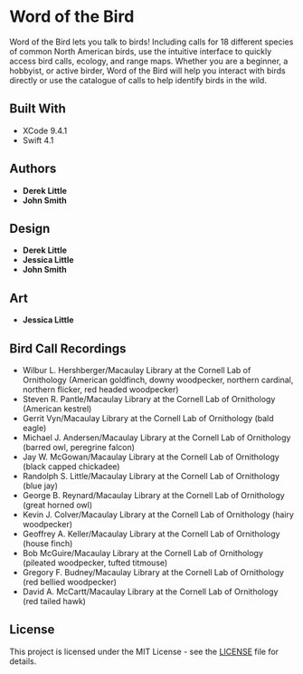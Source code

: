 # Word of the Bird

Word of the Bird lets you talk to birds! Including calls for 18 different species of common North American birds, use the intuitive interface to quickly access bird calls, ecology, and range maps. Whether you are a beginner, a hobbyist, or active birder, Word of the Bird will help you interact with birds directly or use the catalogue of calls to help identify birds in the wild.

## Built With

* XCode 9.4.1
* Swift 4.1

## Authors

* **Derek Little**
* **John Smith**

## Design

* **Derek Little**
* **Jessica Little**
* **John Smith**

## Art

* **Jessica Little**

## Bird Call Recordings

* Wilbur L. Hershberger/Macaulay Library at the Cornell Lab of Ornithology (American goldfinch, downy woodpecker, northern cardinal, northern flicker, red headed woodpecker)
* Steven R. Pantle/Macaulay Library at the Cornell Lab of Ornithology (American kestrel)
* Gerrit Vyn/Macaulay Library at the Cornell Lab of Ornithology (bald eagle)
* Michael J. Andersen/Macaulay Library at the Cornell Lab of Ornithology (barred owl, peregrine falcon)
* Jay W. McGowan/Macaulay Library at the Cornell Lab of Ornithology (black capped chickadee)
* Randolph S. Little/Macaulay Library at the Cornell Lab of Ornithology (blue jay)
* George B. Reynard/Macaulay Library at the Cornell Lab of Ornithology (great horned owl)
* Kevin J. Colver/Macaulay Library at the Cornell Lab of Ornithology (hairy woodpecker)
* Geoffrey A. Keller/Macaulay Library at the Cornell Lab of Ornithology (house finch)
* Bob McGuire/Macaulay Library at the Cornell Lab of Ornithology (pileated woodpecker, tufted titmouse)
* Gregory F. Budney/Macaulay Library at the Cornell Lab of Ornithology (red bellied woodpecker)
* David A. McCartt/Macaulay Library at the Cornell Lab of Ornithology (red tailed hawk)

## License

This project is licensed under the MIT License - see the [LICENSE](LICENSE) file for details.
